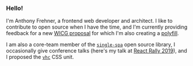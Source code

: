 ### Hello!

I'm Anthony Frehner, a frontend web developer and architect. I like to contribute to open source when I have the time, and I'm currently providing feedback for a new [WICG proposal](https://github.com/WICG/app-history) for which I'm also creating a [polyfill](https://github.com/frehner/appHistory).

I am also a core-team member of the [`single-spa`](https://single-spa.js.org) open source library, I occasionally give conference talks (here's my talk at [React Rally 2019](https://youtu.be/RgqSlRbbvwA)), and I proposed the [`vhc`](https://github.com/w3c/csswg-drafts/issues/4329) CSS unit. 

